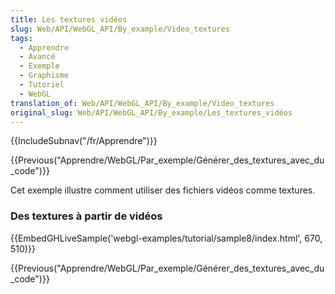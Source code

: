 ```yaml
---
title: Les textures vidéos
slug: Web/API/WebGL_API/By_example/Video_textures
tags:
  - Apprendre
  - Avancé
  - Exemple
  - Graphisme
  - Tutoriel
  - WebGL
translation_of: Web/API/WebGL_API/By_example/Video_textures
original_slug: Web/API/WebGL_API/By_example/Les_textures_vidéos
---
```

{{IncludeSubnav("/fr/Apprendre")}}

{{Previous("Apprendre/WebGL/Par_exemple/Générer_des_textures_avec_du_code")}}

Cet exemple illustre comment utiliser des fichiers vidéos comme textures.

### Des textures à partir de vidéos

{{EmbedGHLiveSample('webgl-examples/tutorial/sample8/index.html', 670, 510)}}

{{Previous("Apprendre/WebGL/Par_exemple/Générer_des_textures_avec_du_code")}}

